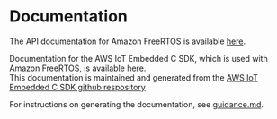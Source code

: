 # Documentation

The API documentation for Amazon FreeRTOS is available [here](https://docs.aws.amazon.com/freertos/latest/lib-ref/index.html).

Documentation for the AWS IoT Embedded C SDK, which is used with Amazon FreeRTOS, is available [here](https://docs.aws.amazon.com/freertos/latest/lib-ref/c-sdk/index.html).  
This documentation is maintained and generated from the [AWS IoT Embedded C SDK github respository](https://github.com/aws/aws-iot-device-sdk-embedded-C)

For instructions on generating the documentation, see [guidance.md](guidance.md).
